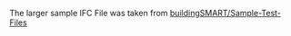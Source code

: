The larger sample IFC File was taken from [buildingSMART/Sample-Test-Files](https://github.com/buildingSMART/Sample-Test-Files)